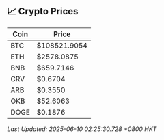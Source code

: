 ## 📈 Crypto Prices

| Coin | Price |
| ---- | ----- |
| BTC | $108521.9054 |
| ETH | $2578.0875 |
| BNB | $659.7146 |
| CRV | $0.6704 |
| ARB | $0.3550 |
| OKB | $52.6063 |
| DOGE | $0.1876 |

_Last Updated: 2025-06-10 02:25:30.728 +0800 HKT_